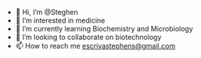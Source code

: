 - 👋 Hi, I’m @Steghen
- 👀 I’m interested in medicine
- 🌱 I’m currently learning Biochemistry and Microbiology
- 💞️ I’m looking to collaborate on biotechnology
- 📫 How to reach me escrivastephens@gmail.com

<!---
Steghen/Steghen is a ✨ special ✨ repository because its `README.md` (this file) appears on your GitHub profile.
You can click the Preview link to take a look at your changes.
--->
